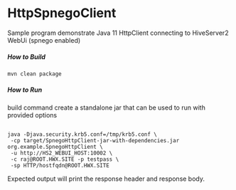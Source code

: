 # HttpSpnegoClient

Sample program demonstrate Java 11 HttpClient connecting to HiveServer2 WebUi (spnego enabled)

##### How to Build
```kubernetes helm
mvn clean package
```

##### How to Run
build command create a standalone jar that can be used to run with provided options
```kubernetes helm

java -Djava.security.krb5.conf=/tmp/krb5.conf \
 -cp target/SpnegoHttpClient-jar-with-dependencies.jar org.example.SpnegoHttpClient \
 -u http://HS2_WEBUI_HOST:10002 \
 -c raj@ROOT.HWX.SITE -p testpass \
 -sp HTTP/hostfqdn@ROOT.HWX.SITE

```

Expected output will print the response header and response body.
